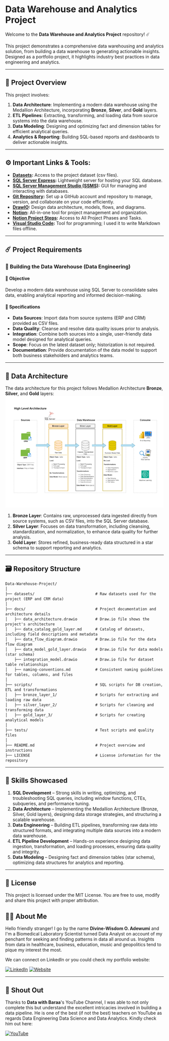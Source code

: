 # Data Warehouse and Analytics Project

Welcome to the **Data Warehouse and Analytics Project** repository! ☄️

This project demonstrates a comprehensive data warehousing and analytics solution, from building a data warehouse to generating actionable insights. Designed as a portfolio project, it highlights industry best practices in data engineering and analytics.

---
## 📖 Project Overview

This project involves:

1. **Data Architecture**: Implementing a modern data warehouse using the Medallion Architecture, incorporating **Bronze**, **Silver**, and **Gold** layers.
2. **ETL Pipelines**: Extracting, transforming, and loading data from source systems into the data warehouse.
3. **Data Modeling**: Designing and optimizing fact and dimension tables for efficient analytical queries.
4. **Analytics & Reporting**: Building SQL-based reports and dashboards to deliver actionable insights.

---
## ⚙️ Important Links & Tools:

- **[Datasets](datasets/):** Access to the project dataset (csv files).
- **[SQL Server Express](https://www.microsoft.com/en-us/sql-server/sql-server-downloads):** Lightweight server for hosting your SQL database.
- **[SQL Server Management Studio (SSMS)](https://learn.microsoft.com/en-us/ssms/download-sql-server-management-studio-ssms):** GUI for managing and interacting with databases.
- **[Git Repository](https://github.com/):** Set up a GitHub account and repository to manage, version, and collaborate on your code efficiently.
- **[DrawIO](https://www.drawio.com/):** Design data architecture, models, flows, and diagrams.
- **[Notion](https://www.notion.com/):** All-in-one tool for project management and organization.
- **[Notion Project Steps](https://cumbersome-crabapple-5d0.notion.site/Data-Warehouse-Project-SQL-Server-1bc78e9c963880acbb63c4d160efe455):** Access to All Project Phases and Tasks.
- **[Visual Studio Code](https://code.visualstudio.com/):** Tool for programming; I used it to write Markdown files offline.

---
## ☄️ Project Requirements

### 💽 Building the Data Warehouse (Data Engineering)

#### 🥅 Objective
Develop a modern data warehouse using SQL Server to consolidate sales data, enabling analytical reporting and informed decision-making.

#### 📐 Specifications
- **Data Sources**: Import data from source systems (ERP and CRM) provided as CSV files.
- **Data Quality**: Cleanse and resolve data quality issues prior to analysis.
- **Integration**: Combine both sources into a single, user-friendly data model designed for analytical queries.
- **Scope**: Focus on the latest dataset only; historization is not required.
- **Documentation**: Provide documentation of the data model to support both business stakeholders and analytics teams.

---
## 🏯 Data Architecture

The data architecture for this project follows Medallion Architecture **Bronze**, **Silver**, and **Gold** layers:
![Data Architecture](docs/data_architecture.png)

1. **Bronze Layer**: Contains raw, unprocessed data ingested directly from source systems, such as CSV files, into the SQL Server database.
2. **Silver Layer**:  Focuses on data transformation, including cleansing, standardization, and normalization, to enhance data quality for further analysis.
3. **Gold Layer**: Stores refined, business-ready data structured in a star schema to support reporting and analytics.

---
## 🗃️ Repository Structure
```
Data-Warehouse-Project/
│
├── datasets/                           # Raw datasets used for the project (ERP and CRM data)
│
├── docs/                               # Project documentation and architecture details
│   ├── data_architecture.drawio        # Draw.io file shows the project's architecture
│   ├── data_catalog_gold_layer.md      # Catalog of datasets, including field descriptions and metadata
│   ├── data_flow_diagram.drawio        # Draw.io file for the data flow diagram
│   ├── data_model_gold_layer.drawio    # Draw.io file for data models (star schema)
    ├── integration_model.drawio        # Draw.io file for dataset table relationships
│   ├── naming-conventions.md           # Consistent naming guidelines for tables, columns, and files
│
├── scripts/                            # SQL scripts for DB creation, ETL and transformations
│   ├── bronze_layer_1/                 # Scripts for extracting and loading raw data
│   ├── silver_layer_2/                 # Scripts for cleaning and transforming data
│   ├── gold_layer_3/                   # Scripts for creating analytical models
│
├── tests/                              # Test scripts and quality files
│
├── README.md                           # Project overview and instructions
├── LICENSE                             # License information for the repository
```

---
## 🧩 Skills Showcased

1. **SQL Development** – Strong skills in writing, optimizing, and troubleshooting SQL queries, including window functions, CTEs, subqueries, and performance tuning.
2. **Data Architecture** – Implementing the Medallion Architecture (Bronze, Silver, Gold layers), designing data storage strategies, and structuring a scalable warehouse.
3. **Data Engineering** – Building ETL pipelines, transforming raw data into structured formats, and integrating multiple data sources into a modern data warehouse.
4. **ETL Pipeline Development** – Hands-on experience designing data ingestion, transformation, and loading processes, ensuring data quality and integrity.
5. **Data Modeling** – Designing fact and dimension tables (star schema), optimizing data structures for analytics and reporting.

---
## 🪪 License

This project is licensed under the MIT License. You are free to use, modify and share this project with proper attribution.

## 👨🏽 About Me

Hello friendly stranger! I go by the name **Divine-Wisdom O. Adewumi** and I'm a Biomedical Laboratory Scientist turned Data Analyst on account of my penchant for seeking and finding patterns in data all around us. Insights from data in healthcare, business, education, music and geopolitics tend to pique my interest the most.

We can connect on LinkedIn or you could check my portfolio website:

[![LinkedIn](https://img.shields.io/badge/LinkedIn-0077B5?style=for-the-badge&logo=linkedin&logoColor=white)](https://www.linkedin.com/in/divine-wisdom-adewumi)
[![Website](https://img.shields.io/badge/Website-000000?style=for-the-badge&logo=google-chrome&logoColor=white)](https://wisdomadewumi.github.io)

----
## 📝 Shout Out

Thanks to **Data with Baraa**'s YouTube Channel, I was able to not only complete this but understand the excellent intricacies involved in building a data pipeline. He is one of the best (if not the best) teachers on YouTube as regards Data Engineering Data Science and Data Analytics.
Kindly check him out here:

[![YouTube](https://img.shields.io/badge/YouTube-red?style=for-the-badge&logo=youtube&logoColor=white)](https://www.youtube.com/@datawithbaraa)